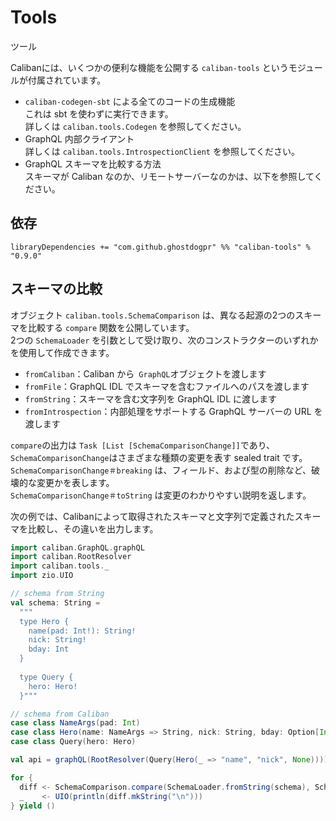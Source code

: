 # Tools
ツール

Calibanには、いくつかの便利な機能を公開する `caliban-tools` というモジュールが付属されています。  
- `caliban-codegen-sbt` による全てのコードの生成機能  
これは sbt を使わずに実行できます。  
詳しくは `caliban.tools.Codegen` を参照してください。
- GraphQL 内部クライアント  
詳しくは `caliban.tools.IntrospectionClient` を参照してください。
- GraphQL スキーマを比較する方法  
スキーマが Caliban なのか、リモートサーバーなのかは、以下を参照してください。

## 依存

```
libraryDependencies += "com.github.ghostdogpr" %% "caliban-tools" % "0.9.0"
```

## スキーマの比較

オブジェクト `caliban.tools.SchemaComparison` は、異なる起源の2つのスキーマを比較する `compare` 関数を公開しています。  
2つの `SchemaLoader` を引数として受け取り、次のコンストラクターのいずれかを使用して作成できます。
- `fromCaliban`：Caliban から` GraphQL`オブジェクトを渡します
- `fromFile`：GraphQL IDL でスキーマを含むファイルへのパスを渡します
- `fromString`：スキーマを含む文字列を GraphQL IDL に渡します
- `fromIntrospection`：内部処理をサポートする GraphQL サーバーの URL を渡します

`compare`の出力は `Task [List [SchemaComparisonChange]]`であり、  
`SchemaComparisonChange`はさまざまな種類の変更を表す sealed trait です。  
`SchemaComparisonChange＃breaking` は、フィールド、および型の削除など、破壊的な変更かを表します。  
`SchemaComparisonChange＃toString` は変更のわかりやすい説明を返します。  

次の例では、Calibanによって取得されたスキーマと文字列で定義されたスキーマを比較し、その違いを出力します。

```scala
import caliban.GraphQL.graphQL
import caliban.RootResolver
import caliban.tools._
import zio.UIO

// schema from String
val schema: String =
  """
  type Hero {
    name(pad: Int!): String!
    nick: String!
    bday: Int
  }
  
  type Query {
    hero: Hero!
  }"""

// schema from Caliban
case class NameArgs(pad: Int)
case class Hero(name: NameArgs => String, nick: String, bday: Option[Int])
case class Query(hero: Hero)

val api = graphQL(RootResolver(Query(Hero(_ => "name", "nick", None))))

for {
  diff <- SchemaComparison.compare(SchemaLoader.fromString(schema), SchemaLoader.fromCaliban(api))
  _    <- UIO(println(diff.mkString("\n")))
} yield ()
```